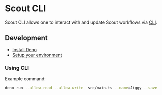 # Scout CLI

Scout CLI allows one to interact with and update Scout workflows via
[CLI](https://en.wikipedia.org/wiki/Command-line_interface).

## Development

- [Install Deno](https://docs.deno.com/runtime/getting_started/installation/)
- [Setup your environment](https://docs.deno.com/runtime/getting_started/setup_your_environment/)

### Using CLI

Example command:

```bash
deno run --allow-read --allow-write  src/main.ts --name=Jiggy --save
```
